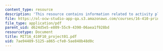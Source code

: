 ```yaml
---
content_type: resource
description: 'This resource contains information related to activity planner. '
file: https://ol-ocw-studio-app-qa.s3.amazonaws.com/courses/16-410-principles-of-autonomy-and-decision-making-fall-2010/7ae944895125a865cfe05ae848b48d0c_MIT16_410F10_project01.pdf
file_type: application/pdf
parent_uid: d624d5e5-e809-55c9-4390-06aea1f928bd
resourcetype: Document
title: MIT16_410F10_project01.pdf
uid: 7ae94489-5125-a865-cfe0-5ae848b48d0c
---
```


